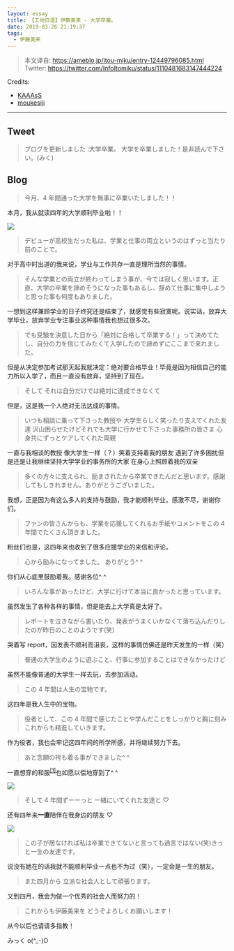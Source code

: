 ```yaml
---
layout: essay
title: 【工地日语】伊藤美来 - 大学卒業。
date: 2019-03-26 21:19:37
tags:
  - 伊藤美来
---
```


> 本文译自: https://ameblo.jp/itou-miku/entry-12449796085.html
> Twitter: https://twitter.com/InfoItomiku/status/1110481683147444224

Credits:

- [KAAAsS][kaaass-link]
- [moukesiji][moukesiji-link]

---

## Tweet

> ブログを更新しました :大学卒業。
> 大学を卒業しました！是非読んで下さい。(みく)

## Blog

> 今月、4 年間通った大学を無事に卒業いたしました！！

本月，我从就读四年的大学顺利毕业啦！！

![](1.jpg)

> デビューが高校生だった私は、学業と仕事の両立というのはずっと当たり前のことで。

对于高中时出道的我来说，学业与工作共存一直是理所当然的事情。

> そんな学業との両立が終わってしまう事が、今では寂しく思います。正直、大学の卒業を諦めそうになった事もあるし、辞めて仕事に集中しようと思った事も何度もありました。

一想到这样兼顾学业的日子终究还是结束了，就感觉有些寂寞呢。说实话，放弃大学毕业，放弃学业专注事业这种事情我也想过很多次。

> でも受験を決意した日から「絶対に合格して卒業する！」って決めてたし、自分の力を信じてみたくて入学したので諦めずにここまで来れました。

但是从决定参加考试那天起我就决定：绝对要合格毕业！毕竟是因为相信自己的能力所以入学了，而且一直没有放弃，坚持到了现在。

> そして
> それは自分だけでは絶対に達成できなくて

但是，这是我一个人绝对无法达成的事情。

> いつも相談に乗って下さった教授や
> 大学生らしく笑ったり支えてくれた友達
> 沢山困らせたけどそれでも大学に行かせて下さった事務所の皆さま
> 心身共にずっとケアしてくれた両親

一直与我相谈的教授
像大学生一样（？）笑着支持着我的朋友
遇到了许多困扰但是还是让我继续坚持大学学业的事务所的大家
在身心上照顾着我的双亲

> 多くの方々に支えられ、励まされたから卒業できたんだと思います。感謝してもしきれません。ありがとうございました。

我想，正是因为有这么多人的支持与鼓励，我才能顺利毕业。感激不尽，谢谢你们。

> ファンの皆さんからも、学業を応援してくれるお手紙やコメントをこの 4 年間でたくさん頂きました。

粉丝们也是，这四年来也收到了很多应援学业的来信和评论。

> 心から励みになってました。
> ありがとう^ ^

你们从心底里鼓励着我。感谢各位^ ^

> いろんな事があったけど、大学に行けて本当に良かったと思っています。

虽然发生了各种各样的事情，但是能去上大学真是太好了。

> レポートを泣きながら書いたり、発表がうまくいかなくて落ち込んだりしたのが昨日のことのようです(笑)

哭着写 report，因发表不顺利而沮丧，这样的事情仿佛还是昨天发生的一样（笑）

> 普通の大学生のように遊ぶこと、行事に参加することはできなかったけど

虽然不能像普通的大学生一样去玩，去参加活动。

> この 4 年間は人生の宝物です。

这四年是我人生中的宝物。

> 役者として、この 4 年間で感じたことや学んだことをしっかりと胸に刻みこれからも精進していきます。

作为役者，我也会牢记这四年间的所学所感，并将继续努力下去。

> あと念願の袴も着る事ができました^ ^

一直想穿的和服<sup>[[1]][kua]</sup>也如愿以偿地穿到了^ ^

![](2.jpg)

> そして 4 年間ずーーっと
> 一緒にいてくれた友達と ♡

还有四年来**一直**陪伴在我身边的朋友 ♡

![](3.jpg)

> この子が居なければ私は卒業できてないと言っても過言ではない(笑)きっと一生の友達です。

说没有她在的话我就不能顺利毕业一点也不为过（笑），一定会是一生的朋友。

> また四月から
> 立派な社会人として頑張ります。

又到四月，我会为做一个优秀的社会人而努力的！

> これからも伊藤美来を
> どうぞよろしくお願いします！

从今以后也请请多指教！

みっく o(^\_-)O

[kaaass-link]: https://blog.kaaass.net/
[moukesiji-link]: http://space.bilibili.com/86173292/
[kua]: http://zhan.renren.com/kimonokyoshitsu?gid=3602888498038930866
